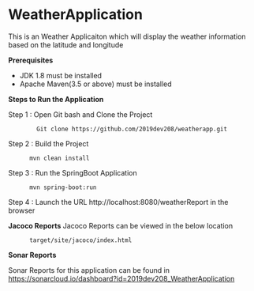 # WeatherApplication

  This is an Weather Applicaiton which will display the weather information based on the latitude and longitude
 
 <b>Prerequisites </b>
 
<ul>
  <li>JDK 1.8 must be installed </li>
  <li>Apache Maven(3.5 or above) must be installed  </li>
</ul>  

<b>Steps to Run the Application</b>

Step 1 : Open Git bash and Clone the Project 

            Git clone https://github.com/2019dev208/weatherapp.git

Step 2 : Build the Project          

          mvn clean install

Step 3 : Run the SpringBoot Application

          mvn spring-boot:run      

Step 4  : Launch  the URL http://localhost:8080/weatherReport in the browser

<b> Jacoco Reports</b>
    Jacoco Reports can be viewed in the below location 
    
          target/site/jacoco/index.html
<b>Sonar Reports </b>

   Sonar Reports for this application can be found in 
  https://sonarcloud.io/dashboard?id=2019dev208_WeatherApplication
  
  
